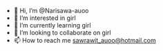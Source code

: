 - 👋 Hi, I’m @Narisawa-auoo
- 👀 I’m interested in girl
- 🌱 I’m currently learning girl
- 💞️ I’m looking to collaborate on girl
- 📫 How to reach me sawrawit_auoo@hotmail.com

<!---
Narisawa-auoo/Narisawa-auoo is a ✨ special ✨ repository because its `README.md` (this file) appears on your GitHub profile.
You can click the Preview link to take a look at your changes.
--->
